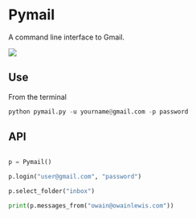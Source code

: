 # Pymail

A command line interface to Gmail.

![](https://raw.github.com/owainlewis/pymail/master/preview.png)

## Use

From the terminal

```python
python pymail.py -u yourname@gmail.com -p password

```

## API

```python

p = Pymail()

p.login("user@gmail.com", "password")

p.select_folder("inbox")

print(p.messages_from("owain@owainlewis.com"))

```
